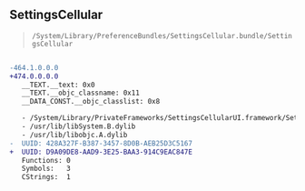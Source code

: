 ## SettingsCellular

> `/System/Library/PreferenceBundles/SettingsCellular.bundle/SettingsCellular`

```diff

-464.1.0.0.0
+474.0.0.0.0
   __TEXT.__text: 0x0
   __TEXT.__objc_classname: 0x11
   __DATA_CONST.__objc_classlist: 0x8

   - /System/Library/PrivateFrameworks/SettingsCellularUI.framework/SettingsCellularUI
   - /usr/lib/libSystem.B.dylib
   - /usr/lib/libobjc.A.dylib
-  UUID: 428A327F-B387-3457-8D0B-AEB25D3C5167
+  UUID: D9A09DE8-AAD9-3E25-BAA3-914C9EAC847E
   Functions: 0
   Symbols:   3
   CStrings:  1

```
